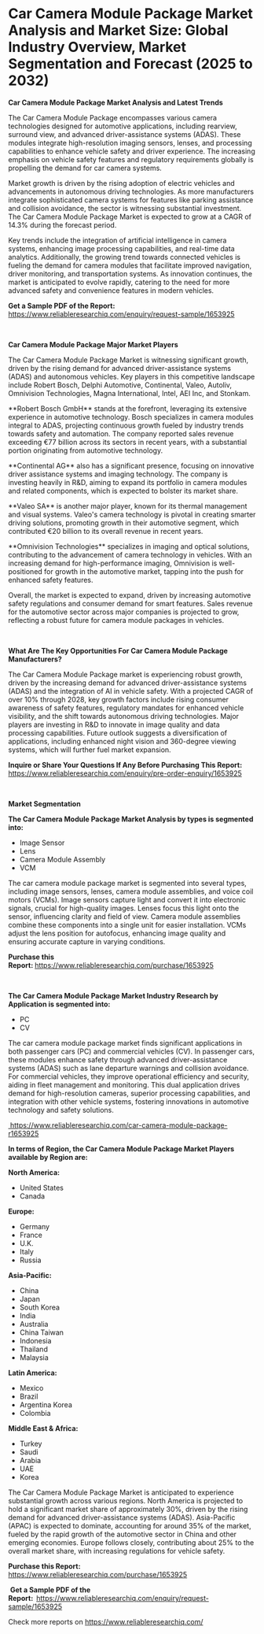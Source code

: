 <p><h1>Car Camera Module Package Market Analysis and Market Size: Global Industry Overview, Market Segmentation and Forecast (2025 to 2032)</h1></p><p><strong>Car Camera Module Package Market Analysis and Latest Trends</strong></p>
<p><p>The Car Camera Module Package encompasses various camera technologies designed for automotive applications, including rearview, surround view, and advanced driver-assistance systems (ADAS). These modules integrate high-resolution imaging sensors, lenses, and processing capabilities to enhance vehicle safety and driver experience. The increasing emphasis on vehicle safety features and regulatory requirements globally is propelling the demand for car camera systems.</p><p>Market growth is driven by the rising adoption of electric vehicles and advancements in autonomous driving technologies. As more manufacturers integrate sophisticated camera systems for features like parking assistance and collision avoidance, the sector is witnessing substantial investment. The Car Camera Module Package Market is expected to grow at a CAGR of 14.3% during the forecast period. </p><p>Key trends include the integration of artificial intelligence in camera systems, enhancing image processing capabilities, and real-time data analytics. Additionally, the growing trend towards connected vehicles is fueling the demand for camera modules that facilitate improved navigation, driver monitoring, and transportation systems. As innovation continues, the market is anticipated to evolve rapidly, catering to the need for more advanced safety and convenience features in modern vehicles.</p></p>
<p><strong>Get a Sample PDF of the Report:&nbsp;</strong> <a href="https://www.reliableresearchiq.com/enquiry/request-sample/1653925?utm_campaign=2278&utm_medium=2&utm_source=Github&utm_content=ia&utm_term=08032025&utm_id=car-camera-module-package">https://www.reliableresearchiq.com/enquiry/request-sample/1653925</a></p>
<p>&nbsp;</p>
<p><strong>Car Camera Module Package Major Market Players</strong></p>
<p><p>The Car Camera Module Package Market is witnessing significant growth, driven by the rising demand for advanced driver-assistance systems (ADAS) and autonomous vehicles. Key players in this competitive landscape include Robert Bosch, Delphi Automotive, Continental, Valeo, Autoliv, Omnivision Technologies, Magna International, Intel, AEI Inc, and Stonkam.</p><p>**Robert Bosch GmbH** stands at the forefront, leveraging its extensive experience in automotive technology. Bosch specializes in camera modules integral to ADAS, projecting continuous growth fueled by industry trends towards safety and automation. The company reported sales revenue exceeding €77 billion across its sectors in recent years, with a substantial portion originating from automotive technology.</p><p>**Continental AG** also has a significant presence, focusing on innovative driver assistance systems and imaging technology. The company is investing heavily in R&D, aiming to expand its portfolio in camera modules and related components, which is expected to bolster its market share.</p><p>**Valeo SA** is another major player, known for its thermal management and visual systems. Valeo's camera technology is pivotal in creating smarter driving solutions, promoting growth in their automotive segment, which contributed €20 billion to its overall revenue in recent years.</p><p>**Omnivision Technologies** specializes in imaging and optical solutions, contributing to the advancement of camera technology in vehicles. With an increasing demand for high-performance imaging, Omnivision is well-positioned for growth in the automotive market, tapping into the push for enhanced safety features.</p><p>Overall, the market is expected to expand, driven by increasing automotive safety regulations and consumer demand for smart features. Sales revenue for the automotive sector across major companies is projected to grow, reflecting a robust future for camera module packages in vehicles.</p></p>
<p>&nbsp;</p>
<p><strong>What Are The Key Opportunities For Car Camera Module Package Manufacturers?</strong></p>
<p><p>The Car Camera Module Package market is experiencing robust growth, driven by the increasing demand for advanced driver-assistance systems (ADAS) and the integration of AI in vehicle safety. With a projected CAGR of over 10% through 2028, key growth factors include rising consumer awareness of safety features, regulatory mandates for enhanced vehicle visibility, and the shift towards autonomous driving technologies. Major players are investing in R&D to innovate in image quality and data processing capabilities. Future outlook suggests a diversification of applications, including enhanced night vision and 360-degree viewing systems, which will further fuel market expansion.</p></p>
<p><strong>Inquire or Share Your Questions If Any Before Purchasing This Report:</strong> <a href="https://www.reliableresearchiq.com/enquiry/pre-order-enquiry/1653925?utm_campaign=2278&utm_medium=2&utm_source=Github&utm_content=ia&utm_term=08032025&utm_id=car-camera-module-package">https://www.reliableresearchiq.com/enquiry/pre-order-enquiry/1653925</a></p>
<p>&nbsp;</p>
<p><strong>Market Segmentation</strong></p>
<p><strong>The Car Camera Module Package Market Analysis by types is segmented into:</strong></p>
<p><ul><li>Image Sensor</li><li>Lens</li><li>Camera Module Assembly</li><li>VCM</li></ul></p>
<p><p>The car camera module package market is segmented into several types, including image sensors, lenses, camera module assemblies, and voice coil motors (VCMs). Image sensors capture light and convert it into electronic signals, crucial for high-quality images. Lenses focus this light onto the sensor, influencing clarity and field of view. Camera module assemblies combine these components into a single unit for easier installation. VCMs adjust the lens position for autofocus, enhancing image quality and ensuring accurate capture in varying conditions.</p></p>
<p><strong>Purchase this Report:&nbsp;</strong><a href="https://www.reliableresearchiq.com/purchase/1653925?utm_campaign=2278&utm_medium=2&utm_source=Github&utm_content=ia&utm_term=08032025&utm_id=car-camera-module-package">https://www.reliableresearchiq.com/purchase/1653925</a></p>
<p>&nbsp;</p>
<p><strong>The Car Camera Module Package Market Industry Research by Application is segmented into:</strong></p>
<p><ul><li>PC</li><li>CV</li></ul></p>
<p><p>The car camera module package market finds significant applications in both passenger cars (PC) and commercial vehicles (CV). In passenger cars, these modules enhance safety through advanced driver-assistance systems (ADAS) such as lane departure warnings and collision avoidance. For commercial vehicles, they improve operational efficiency and security, aiding in fleet management and monitoring. This dual application drives demand for high-resolution cameras, superior processing capabilities, and integration with other vehicle systems, fostering innovations in automotive technology and safety solutions.</p></p>
<p><a href="https://www.reliableresearchiq.com/car-camera-module-package-r1653925?utm_campaign=2278&utm_medium=2&utm_source=Github&utm_content=ia&utm_term=08032025&utm_id=car-camera-module-package">&nbsp;https://www.reliableresearchiq.com/car-camera-module-package-r1653925</a></p>
<p><strong>In terms of Region, the Car Camera Module Package Market Players available by Region are:</strong></p>
<p>
    <p> <strong> North America: </strong>
        <ul>
            <li>United States</li>
            <li>Canada</li>
        </ul>
        </p> 
    <p> <strong> Europe: </strong>
        <ul>
            <li>Germany</li>
            <li>France</li>
            <li>U.K.</li>
            <li>Italy</li>
            <li>Russia</li>
        </ul>
        </p> 
    <p> <strong> Asia-Pacific: </strong>
        <ul>
            <li>China</li>
            <li>Japan</li>
            <li>South Korea</li>
            <li>India</li>
            <li>Australia</li>
            <li>China Taiwan</li>
            <li>Indonesia</li>
            <li>Thailand</li>
            <li>Malaysia</li>
        </ul>
        </p> 
    <p> <strong> Latin America: </strong>
        <ul>
            <li>Mexico</li>
            <li>Brazil</li>
            <li>Argentina Korea</li>
            <li>Colombia</li>
        </ul>
        </p> 
    <p> <strong> Middle East & Africa: </strong>
        <ul>
            <li>Turkey</li>
            <li>Saudi</li>
            <li>Arabia</li>
            <li>UAE</li>
            <li>Korea</li>
        </ul>
    </p>
    </p>
<p><p>The Car Camera Module Package Market is anticipated to experience substantial growth across various regions. North America is projected to hold a significant market share of approximately 30%, driven by the rising demand for advanced driver-assistance systems (ADAS). Asia-Pacific (APAC) is expected to dominate, accounting for around 35% of the market, fueled by the rapid growth of the automotive sector in China and other emerging economies. Europe follows closely, contributing about 25% to the overall market share, with increasing regulations for vehicle safety.</p></p>
<p><strong>Purchase this Report: </strong><a href="https://www.reliableresearchiq.com/purchase/1653925?utm_campaign=2278&utm_medium=2&utm_source=Github&utm_content=ia&utm_term=08032025&utm_id=car-camera-module-package">https://www.reliableresearchiq.com/purchase/1653925</a></p>
<p>&nbsp;<strong>Get a Sample PDF of the Report:&nbsp;&nbsp;</strong><a href="https://www.reliableresearchiq.com/enquiry/request-sample/1653925?utm_campaign=2278&utm_medium=2&utm_source=Github&utm_content=ia&utm_term=08032025&utm_id=car-camera-module-package">https://www.reliableresearchiq.com/enquiry/request-sample/1653925</a></p>
<p><strong></strong></p>
<p>Check more reports on <a href="https://www.reliableresearchiq.com/?utm_campaign=2278&utm_medium=2&utm_source=Github&utm_content=ia&utm_term=08032025&utm_id=car-camera-module-package">https://www.reliableresearchiq.com/</a></p>